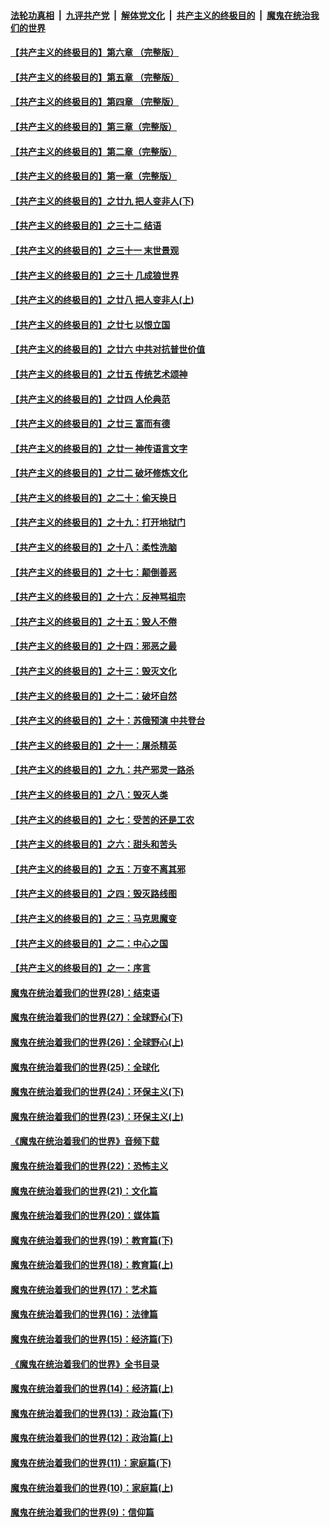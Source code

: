 ####  [法轮功真相](../../../../basic/blob/master/README.md?t=11121152) &nbsp;|&nbsp; [九评共产党](../../../../9ping.md/blob/master/README.md?t=11121152) &nbsp;|&nbsp; [解体党文化](../../../../jtdwh.md/blob/master/README.md?t=11121152)  &nbsp;|&nbsp; [共产主义的终极目的](../../../../gczydzjmd.md/blob/master/README.md?t=11121152) &nbsp;|&nbsp; [魔鬼在统治我们的世界](../../../../mgztzwmdsj.md/blob/master/README.md?t=11121152) 

#### [【共产主义的终极目的】第六章 （完整版）](../pages/nsc422/n11428913.md?t=11121152) 

#### [【共产主义的终极目的】第五章 （完整版）](../pages/nsc422/n11428912.md?t=11121152) 

#### [【共产主义的终极目的】第四章 （完整版）](../pages/nsc422/n11428907.md?t=11121152) 

#### [【共产主义的终极目的】第三章（完整版）](../pages/nsc422/n11428848.md?t=11121152) 

#### [【共产主义的终极目的】第二章（完整版）](../pages/nsc422/n11428831.md?t=11121152) 

#### [【共产主义的终极目的】第一章（完整版）](../pages/nsc422/n11417651.md?t=11121152) 

#### [【共产主义的终极目的】之廿九 把人变非人(下)](../pages/nsc422/n11344140.md?t=11121152) 

#### [【共产主义的终极目的】之三十二 结语](../pages/nsc422/n11360535.md?t=11121152) 

#### [【共产主义的终极目的】之三十一 末世景观](../pages/nsc422/n11351129.md?t=11121152) 

#### [【共产主义的终极目的】之三十 几成狼世界](../pages/nsc422/n11348280.md?t=11121152) 

#### [【共产主义的终极目的】之廿八 把人变非人(上)](../pages/nsc422/n11340492.md?t=11121152) 

#### [【共产主义的终极目的】之廿七 以恨立国](../pages/nsc422/n11336944.md?t=11121152) 

#### [【共产主义的终极目的】之廿六 中共对抗普世价值](../pages/nsc422/n11324785.md?t=11121152) 

#### [【共产主义的终极目的】之廿五 传统艺术颂神](../pages/nsc422/n11296396.md?t=11121152) 

#### [【共产主义的终极目的】之廿四 人伦典范](../pages/nsc422/n11296397.md?t=11121152) 

#### [【共产主义的终极目的】之廿三 富而有德](../pages/nsc422/n11283598.md?t=11121152) 

#### [【共产主义的终极目的】之廿一 神传语言文字](../pages/nsc422/n11263265.md?t=11121152) 

#### [【共产主义的终极目的】之廿二 破坏修炼文化](../pages/nsc422/n11245728.md?t=11121152) 

#### [【共产主义的终极目的】之二十：偷天换日](../pages/nsc422/n11238846.md?t=11121152) 

#### [【共产主义的终极目的】之十九：打开地狱门](../pages/nsc422/n11206376.md?t=11121152) 

#### [【共产主义的终极目的】之十八：柔性洗脑](../pages/nsc422/n11199994.md?t=11121152) 

#### [【共产主义的终极目的】之十七：颠倒善恶](../pages/nsc422/n11179782.md?t=11121152) 

#### [【共产主义的终极目的】之十六：反神骂祖宗](../pages/nsc422/n11166798.md?t=11121152) 

#### [【共产主义的终极目的】之十五：毁人不倦](../pages/nsc422/n11166792.md?t=11121152) 

#### [【共产主义的终极目的】之十四：邪恶之最](../pages/nsc422/n11150249.md?t=11121152) 

#### [【共产主义的终极目的】之十三：毁灭文化](../pages/nsc422/n11135227.md?t=11121152) 

#### [【共产主义的终极目的】之十二：破坏自然](../pages/nsc422/n11135214.md?t=11121152) 

#### [【共产主义的终极目的】之十：苏俄预演 中共登台](../pages/nsc422/n11118424.md?t=11121152) 

#### [【共产主义的终极目的】之十一：屠杀精英](../pages/nsc422/n11118442.md?t=11121152) 

#### [【共产主义的终极目的】之九：共产邪灵一路杀](../pages/nsc422/n11114139.md?t=11121152) 

#### [【共产主义的终极目的】之八：毁灭人类](../pages/nsc422/n11108503.md?t=11121152) 

#### [【共产主义的终极目的】之七：受苦的还是工农](../pages/nsc422/n11101809.md?t=11121152) 

#### [【共产主义的终极目的】之六：甜头和苦头](../pages/nsc422/n11096971.md?t=11121152) 

#### [【共产主义的终极目的】之五：万变不离其邪](../pages/nsc422/n11091285.md?t=11121152) 

#### [【共产主义的终极目的】之四：毁灭路线图](../pages/nsc422/n11086284.md?t=11121152) 

#### [【共产主义的终极目的】之三：马克思魔变](../pages/nsc422/n11061941.md?t=11121152) 

#### [【共产主义的终极目的】之二：中心之国](../pages/nsc422/n11047728.md?t=11121152) 

#### [【共产主义的终极目的】之一：序言](../pages/nsc422/n11086077.md?t=11121152) 

#### [魔鬼在统治着我们的世界(28)：结束语](../pages/nsc422/n10936246.md?t=11121152) 

#### [魔鬼在统治着我们的世界(27)：全球野心(下)](../pages/nsc422/n10928319.md?t=11121152) 

#### [魔鬼在统治着我们的世界(26)：全球野心(上)](../pages/nsc422/n10900318.md?t=11121152) 

#### [魔鬼在统治着我们的世界(25)：全球化](../pages/nsc422/n10788205.md?t=11121152) 

#### [魔鬼在统治着我们的世界(24)：环保主义(下)](../pages/nsc422/n10695307.md?t=11121152) 

#### [魔鬼在统治着我们的世界(23)：环保主义(上)](../pages/nsc422/n10688613.md?t=11121152) 

#### [《魔鬼在统治着我们的世界》音频下载](../pages/nsc422/n10635553.md?t=11121152) 

#### [魔鬼在统治着我们的世界(22)：恐怖主义](../pages/nsc422/n10614727.md?t=11121152) 

#### [魔鬼在统治着我们的世界(21)：文化篇](../pages/nsc422/n10597706.md?t=11121152) 

#### [魔鬼在统治着我们的世界(20)：媒体篇](../pages/nsc422/n10586579.md?t=11121152) 

#### [魔鬼在统治着我们的世界(19)：教育篇(下)](../pages/nsc422/n10564808.md?t=11121152) 

#### [魔鬼在统治着我们的世界(18)：教育篇(上)](../pages/nsc422/n10526970.md?t=11121152) 

#### [魔鬼在统治着我们的世界(17)：艺术篇](../pages/nsc422/n10499093.md?t=11121152) 

#### [魔鬼在统治着我们的世界(16)：法律篇](../pages/nsc422/n10485969.md?t=11121152) 

#### [魔鬼在统治着我们的世界(15)：经济篇(下)](../pages/nsc422/n10469975.md?t=11121152) 

#### [《魔鬼在统治着我们的世界》全书目录](../pages/nsc422/n10464261.md?t=11121152) 

#### [魔鬼在统治着我们的世界(14)：经济篇(上)](../pages/nsc422/n10457370.md?t=11121152) 

#### [魔鬼在统治着我们的世界(13)：政治篇(下)](../pages/nsc422/n10448270.md?t=11121152) 

#### [魔鬼在统治着我们的世界(12)：政治篇(上)](../pages/nsc422/n10444576.md?t=11121152) 

#### [魔鬼在统治着我们的世界(11)：家庭篇(下)](../pages/nsc422/n10440961.md?t=11121152) 

#### [魔鬼在统治着我们的世界(10)：家庭篇(上)](../pages/nsc422/n10435448.md?t=11121152) 

#### [魔鬼在统治着我们的世界(9)：信仰篇](../pages/nsc422/n10432159.md?t=11121152) 


